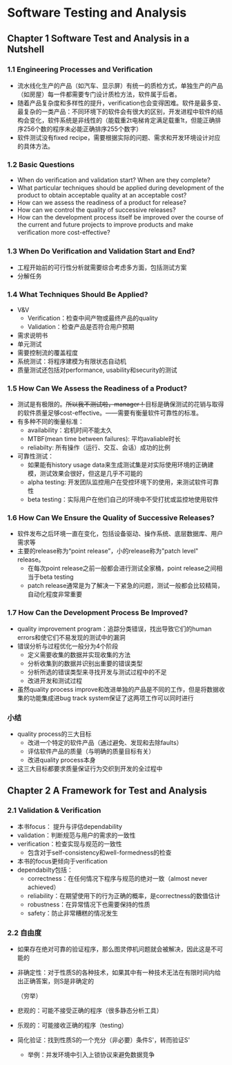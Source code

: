 # Software Testing and Analysis

## Chapter 1  Software Test and Analysis in a Nutshell

### 1.1 Engineering Processes and Veriﬁcation

+ 流水线化生产的产品（如汽车、显示屏）有统一的质检方式，单独生产的产品（如房屋）每一件都需要专门设计质检方法，软件属于后者。
+ 随着产品复杂度和多样性的提升，verification也会变得困难。软件是最多变、最复杂的一类产品：不同环境下的软件会有很大的区别，开发进程中软件的结构会变化，软件系统是非线性的（能载重2t电梯肯定满足载重1t，但能正确排序256个数的程序未必能正确排序255个数字）
+ 软件测试没有fixed recipe，需要根据实际的问题、需求和开发环境设计对应的具体方法。

### 1.2 Basic Questions

+ When do veriﬁcation and validation start? When are they complete? 
+ What particular techniques should be applied during development of the product to obtain acceptable quality at an acceptable cost? 
+ How can we assess the readiness of a product for release? 
+ How can we control the quality of successive releases? 
+ How can the development process itself be improved over the course of the current and future projects to improve products and make veriﬁcation more cost-effective?



### 1.3 When Do Veriﬁcation and Validation Start and End?

+ 工程开始前的可行性分析就需要综合考虑多方面，包括测试方案
+ 分解任务

### 1.4 What Techniques Should Be Applied?

+ V&V
  + Verification：检查中间产物或最终产品的quality
  + Validation：检查产品是否符合用户预期
+ 需求说明书
+ 单元测试
+ 需要控制流的覆盖程度
+ 系统测试：将程序建模为有限状态自动机
+ 质量测试还包括对performance,  usability和security的测试

### 1.5 How Can We Assess the Readiness of a Product?

+ 测试是有极限的。<s>所以我不测试啦，manager！</s>目标是确保测试的花销与取得的软件质量足够cost-effective。——需要有衡量软件可靠性的标准。
+ 有多种不同的衡量标准：
  + availability：宕机时间不能太久
  + MTBF(mean time between failures): 平均avaliable时长
  + reliabilty: 所有操作（运行、交互、会话）成功的比例
+ 可靠性测试：
  + 如果能有history usage data来生成测试集是对实际使用环境的正确建模，测试效果会很好，但这是几乎不可能的
  + alpha testing:  开发团队监控用户在受控环境下的使用，来测试软件可靠性
  + beta testing：实际用户在他们自己的环境中不受打扰或监控地使用软件

### 1.6 How Can We Ensure the Quality of Successive Releases?

+ 软件发布之后环境一直在变化，包括设备驱动、操作系统、底层数据库、用户需求等
+ 主要的release称为“point release”，小的release称为"patch level" release。
  + 在每次point release之前一般都会进行测试全家桶，point release之间相当于beta testing
  + patch release通常是为了解决一下紧急的问题，测试一般都会比较精简，自动化程度非常重要



### 1.7 How Can the Development Process Be Improved?

+ quality improvement program：追踪分类错误，找出导致它们的human errors和使它们不易发现的测试中的漏洞
+ 错误分析与过程优化一般分为4个阶段
  + 定义需要收集的数据并实现收集的方法
  + 分析收集到的数据并识别出重要的错误类型
  + 分析所选的错误类型来寻找开发与测试过程中的不足
  + 改进开发和测试过程
+ 虽然quality process improve和改进单独的产品是不同的工作，但是将数据收集的功能集成进bug track system保证了这两项工作可以同时进行



### 小结

+ quality process的三大目标
  + 改进一个特定的软件产品（通过避免、发现和去除faults）
  + 评估软件产品的质量（与明确的质量目标有关）
  + 改进quality process本身
+ 这三大目标都要求质量保证行为交织到开发的全过程中



## Chapter 2 A Framework for Test and Analysis

### 2.1 Validation & Verification

+ 本书focus： 提升与评估dependability
+ validation：判断规范与用户的需求的一致性
+ verification：检查实现与规范的一致性
  + 包含对于self-consistency和well-formedness的检查
+ 本书的focus更倾向于verification
+ dependabilty包括：
  + correctness：在任何情况下程序与规范的绝对一致（almost never achieved）
  + reliability：在期望使用下的行为正确的概率，是correctness的数值估计
  + robustness：在异常情况下也需要保持的性质
  + safety：防止非常糟糕的情况发生

### 2.2 自由度

+ 如果存在绝对可靠的验证程序，那么图灵停机问题就会被解决，因此这是不可能的

+ 非确定性：对于性质S的各种技术，如果其中有一种技术无法在有限时间内给出正确答案，则S是非确定的

  （穷举）

+ 悲观的：可能不接受正确的程序（很多静态分析工具）

+ 乐观的：可能接收正确的程序（testing）

+ 简化验证：找到性质S的一个充分（非必要）条件S'，转而验证S'

  + 举例：并发环境中引入上锁协议来避免数据竞争

